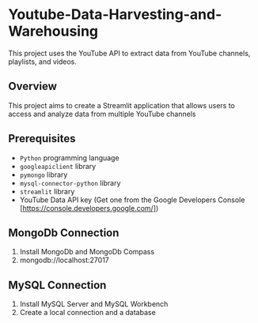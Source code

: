 # Youtube-Data-Harvesting-and-Warehousing

This project uses the YouTube API to extract data from YouTube channels, playlists, and videos.

## Overview

This project aims to create a Streamlit application that allows users to access and analyze data from multiple YouTube channels

## Prerequisites

- `Python` programming language
- `googleapiclient` library
- `pymongo` library
- `mysql-connector-python` library
- `streamlit` library
- YouTube Data API key (Get one from the Google Developers Console [https://console.developers.google.com/])

## MongoDb Connection

1. Install MongoDb and MongoDb Compass
2. mongodb://localhost:27017

## MySQL Connection

1. Install MySQL Server and MySQL Workbench
2. Create a local connection and a database
